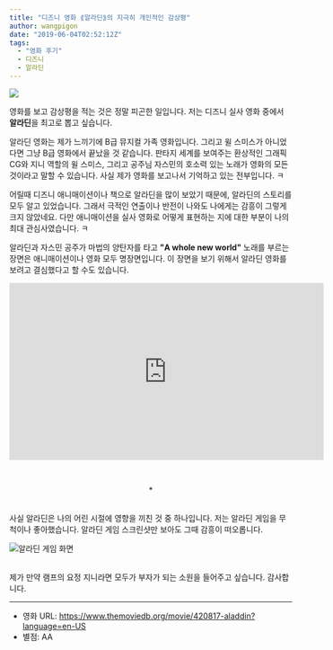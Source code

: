 ```yaml
---
title: "디즈니 영화 ⟪알라딘⟫의 지극히 개인적인 감상평"
author: wangpigon
date: "2019-06-04T02:52:12Z"
tags:
  - "영화 후기"
  - 디즈니
  - 알라딘
---
```

![](https://cdn.steemitimages.com/DQmYtgsWMfXVzdXtjGbNFV8ZxQDEZ5ye1MUnGnzjZFynwzn/movie_image.jpg)

영화를 보고 감상평을 적는 것은 정말 피곤한 일입니다. 저는 디즈니 실사 영화 중에서 **알라딘**을 최고로 뽑고 싶습니다.

알라딘 영화는 제가 느끼기에 B급 뮤지컬 가족 영화입니다. 그리고 윌 스미스가 아니었다면 그냥 B급 영화에서 끝났을 것 같습니다.  판타지 세계를 보여주는 환상적인 그래픽 CG와 지니 역할의 윌 스미스, 그리고 공주님 자스민의 호소력 있는 노래가 영화의 모든 것이라고 말할 수 있습니다. 사실 제가 영화를 보고나서 기억하고 있는 전부입니다. ㅋ

어릴때 디즈니 애니매이션이나 책으로 알라딘을 많이 보았기 때문에, 알라딘의 스토리를 모두 알고 있었습니다. 그래서 극적인 연출이나 반전이 나와도 나에게는 감흥이 그렇게 크지 않았네요. 다만 애니매이션을 실사 영화로 어떻게 표현하는 지에 대한 부분이 나의 최대 관심사였습니다. ㅋ

알라딘과 자스민 공주가 마법의 양탄자를 타고 **"A whole new world"** 노래를 부르는 장면은 애니매이션이나 영화 모두 명장면입니다. 이 장면을 보기 위해서 알라딘 영화를 보려고 결심했다고 할 수도 있습니다.

<iframe width="560" height="315" src="https://www.youtube.com/embed/KrM3vS5sy2w?start=104" frameborder="0" allow="accelerometer; autoplay; encrypted-media; gyroscope; picture-in-picture" allowfullscreen></iframe>

<br><center>*</center></br>

사실 알라딘은 나의 어린 시절에 영향을 끼친 것 중 하나입니다. 저는 알라딘 게임을 무척이나 좋아했습니다. 알라딘 게임 스크린샷만 보아도 그때 감흥이 떠오롭니다.

![알라딘 게임 화면](https://cdn.steemitimages.com/DQmesaa4gGkoBVSxW6vaET8JCBMqknxmugqYYxwGz2sUVVx/999212435A44BED01A.png)


<br>제가 만약 램프의 요정 지니라면 모두가 부자가 되는 소원을 들어주고 싶습니다. 감사합니다.

---

* 영화 URL: https://www.themoviedb.org/movie/420817-aladdin?language=en-US
* 별점: AA